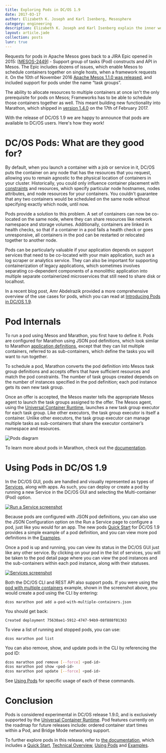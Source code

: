 ```yaml
---
title: Exploring Pods in DC/OS 1.9
date: 2017-03-17
author: Elizabeth K. Joseph and Karl Isenberg, Mesosphere
category: engineering
description: Elizabeth K. Joseph and Karl Isenberg explain the inner working of pods in DC/OS 1.9, and provide an example of how to use them. Give them a try!
layout: article.jade
collection: posts
lunr: true
---
```


Requests for pods in Apache Mesos goes back to a JIRA Epic opened in 2015: \[[MESOS-2449](https://issues.apache.org/jira/browse/MESOS-2449)\] - Support group of tasks (Pod) constructs and API in Mesos. The Epic includes dozens of issues, which enable Mesos to schedule containers together on single hosts, when a framework requests it. On the 10th of November 2016 [Apache Mesos 1.1.0 was released](http://mesos.apache.org/blog/mesos-1-1-0-released/), and included support for pods under the name “task groups”.

The ability to allocate resources to multiple containers at once isn't the only prerequisite for pods on Mesos; Frameworks has to be able to schedule those containers together as well. This meant building new functionality into Marathon, which shipped in [version 1.4.0](https://github.com/mesosphere/marathon/releases/tag/v1.4.0) on the 17th of February 2017.

With the release of DC/OS 1.9 we are happy to announce that pods are available to DC/OS users. Here's how they work!

# DC/OS Pods: What are they good for?

By default, when you launch a container with a job or service in it, DC/OS puts the container on any node that has the resources that you request, allowing you to remain agnostic to the physical location of containers in your cluster. Historically, you could only influence container placement with [constraints](https://mesosphere.github.io/marathon/docs/constraints.html) and resources, which specify particular node hostnames, nodes attributes, and node resources for your containers. You couldn't guarantee that any two containers would be scheduled on the same node without specifying exactly which node, until now.

Pods provide a solution to this problem. A set of containers can now be co-located on the same node, where they can share resources like network namespace and storage volumes. Additionally, containers are linked in health checks, so that if a container in a pod fails a health check or goes unresponsive, all containers in the pod can be restarted or relocated together to another node.

Pods can be particularly valuable if your application depends on support services that need to be co-located with your main application, such as a log scraper or analytics service. They can also be important for supporting containerization of legacy applications, which sometimes involves separating co-dependent components of a monolithic application into multiple separate containerized microservices that still need to share disk or localhost.

In a recent blog post, Amr Abdelrazik provided a more comprehensive overview of the use cases for pods, which you can read at [Introducing Pods in DC/OS 1.9](https://mesosphere.com/blog/2017/03/15/introducing-pods-dcos-1-9/).

# Pod Internals

To run a pod using Mesos and Marathon, you first have to define it. Pods are configured for Marathon using JSON pod definitions, which look similar to Marathon [application definitions](https://dcos.io/docs/1.9/usage/managing-services/application-basics/), except that they can list multiple containers, referred to as sub-containers, which define the tasks you will want to run together.

To schedule a pod, Marathon converts the pod definition into Mesos task group definitions and accepts offers that have sufficient resources and match the pod constraints. The number of task groups created depends on the number of instances specified in the pod definition; each pod instance gets its own new task group.

Once an offer is accepted, the Mesos master tells the appropriate Mesos agent to launch the task groups assigned to the offer. The Mesos agent, using the [Universal Container Runtime](https://dcos.io/docs/1.9/usage/containerizers/#dc-os-universal-container-runtime), launches a new task group executor for each task group. Like other executors, the task group executor is itself a container. Unlike other executors, the task group executor can manage multiple tasks as sub-containers that share the executor container’s namespace and resources.

<img src="/assets/images/blog/2017-03-17_pods_diagram.png" alt="Pods diagram" />

To learn more about pods in Marathon, check out the [documentation](http://mesosphere.github.io/marathon/docs/pods.html).

# Using Pods in DC/OS 1.9

In the DC/OS GUI, pods are handled and visually represented as types of [Services](https://dcos.io/docs/1.9/overview/concepts/#dcos-service), along with apps. As such, you can deploy or create a pod by running a new Service in the DC/OS GUI and selecting the Multi-container (Pod) option.

<a href="/assets/images/blog/2017-03-17_pods_gui_1.jpg" /><img src="/assets/images/blog/2017-03-17_pods_gui_1.jpg" alt="Run a Service screenshot" border="0" /></a>

Because pods are configured with JSON pod definitions, you can also use the JSON Configuration option on the Run a Service page to configure a pod, just like you would for an app. The new pods [Quick Start](https://dcos.io/docs/1.9/usage/pods/quickstart/) for DC/OS 1.9 provides a simple example of a pod definition, and you can view more pod definitions in the [Examples](https://dcos.io/docs/1.9/usage/pods/examples/).

Once a pod is up and running, you can view its status in the DC/OS GUI just like any other service. By clicking on your pod in the list of services, you will be taken to the pod detail page where you can view the pod instances and the sub-containers within each pod instance, along with their statuses.

<a href="/assets/images/blog/2017-03-17_pods_gui_2.jpg" /><img src="/assets/images/blog/2017-03-17_pods_gui_2.jpg" alt="Services screenshot" border="0"/></a>

Both the DC/OS CLI and REST API also support pods. If you were using the [pod with multiple containers](https://dcos.io/docs/1.9/usage/pods/examples/#a-pod-with-multiple-containers) example, shown in the screenshot above, you would create a pod using the CLI by entering:

`dcos marathon pod add a-pod-with-multiple-containers.json`

You should get back:

`Created deployment 75630ae1-5912-4747-94b9-08f888f01363`

To view a list of running and stopped pods, you can use:

`dcos marathon pod list`

You can also remove, show, and update pods in the CLI by referencing the pod ID:
```bash
dcos marathon pod remove [--force] <pod-id>
dcos marathon pod show <pod-id>
dcos marathon pod update [--force] <pod-id>
```
See [Using Pods](https://dcos.io/docs/1.9/usage/pods/using-pods/) for specific usage of each of these commands.

# Conclusion


Pods is considered experimental in DC/OS release 1.9.0, and is exclusively supported by the [Universal Container Runtime](https://dcos.io/docs/1.9/usage/containerizers/#dc-os-universal-container-runtime). Pod features currently on the roadmap for future releases include: ordered container start times within a Pod, and Bridge Mode networking support.

To further explore pods in this release, refer to [the documentation](https://dcos.io/docs/1.9/usage/pods/), which includes a [Quick Start](https://dcos.io/docs/1.9/usage/pods/quickstart/), [Technical Overview](https://dcos.io/docs/1.9/usage/pods/technical-overview/), [Using Pods](https://dcos.io/docs/1.9/usage/pods/using-pods/) and [Examples](https://dcos.io/docs/1.9/usage/pods/examples/).
